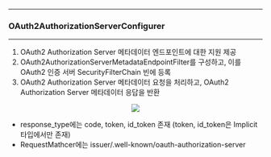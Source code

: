 -----
### OAuth2AuthorizationServerConfigurer
-----
1. OAuth2 Authorization Server 메타데이터 엔드포인트에 대한 지원 제공
2. OAuth2AuthorizationServerMetadataEndpointFilter를 구성하고, 이를 OAuth2 인증 서버 SecurityFilterChain 빈에 등록
3. OAuth2 Authorization Server 메타데이터 요청을 처리하고, OAuth2 Authorization Server 메타데이터 응답을 반환
<div align="center">
<img src="https://github.com/user-attachments/assets/0f863725-dde6-4c1b-bb0b-efab95b660d3">
</div>

  - response_type에는 code, token, id_token 존재 (token, id_token은 Implicit 타입에서만 존재)
  - RequestMathcer에는 issuer/.well-known/oauth-authorization-server
